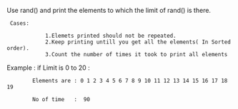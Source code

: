 Use rand() and print the elements  to which the limit of rand() is there.
   
     Cases:

            	1.Elemets printed should not be repeated.
    	        2.Keep printing untill you get all the elements( In Sorted order).
	            3.Count the number of times it took to print all elements

Example :
	  if Limit is 0 to 20 :
		
		    Elements are : 0 1 2 3 4 5 6 7 8 9 10 11 12 13 14 15 16 17 18 19 
        
		    No of time   :  90
